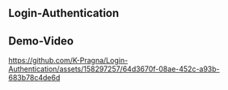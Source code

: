 ## Login-Authentication



## Demo-Video 




https://github.com/K-Pragna/Login-Authentication/assets/158297257/64d3670f-08ae-452c-a93b-683b78c4de6d

